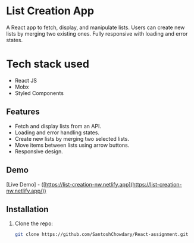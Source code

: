 # List Creation App

A React app to fetch, display, and manipulate lists. Users can create new lists by merging two existing ones. Fully responsive with loading and error states.

# Tech stack used

- React JS
- Mobx
- Styled Components

## Features

- Fetch and display lists from an API.
- Loading and error handling states.
- Create new lists by merging two selected lists.
- Move items between lists using arrow buttons.
- Responsive design.

## Demo

[Live Demo] - ([https://list-creation-nw.netlify.app](https://list-creation-nw.netlify.app/))

## Installation

1. Clone the repo:
   ```bash
   git clone https://github.com/SantoshChowdary/React-assignment.git


